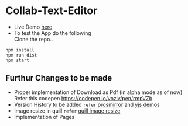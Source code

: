 # Collab-Text-Editor
- Live Demo [here](http://tranquil-hollows-09110.herokuapp.com/)
- To test the App do the following<br>
Clone the repo..
```
npm install
npm run dist
npm start
```
## Furthur Changes to be made
- Proper implementation of Download as Pdf (in alpha mode as of now) Refer this codepen https://codepen.io/voziv/pen/rmpVZb
- Version History to be added `refer` [prosmirror](https://prosemirror.net/examples/track/) and [yjs demos](https://github.com/yjs/yjs-demos/tree/master/prosemirror-versions)
- Image resize in quill `refer` [quill image resize](https://codepen.io/knekk/pen/odwELZ)
- Implementation of Pages
